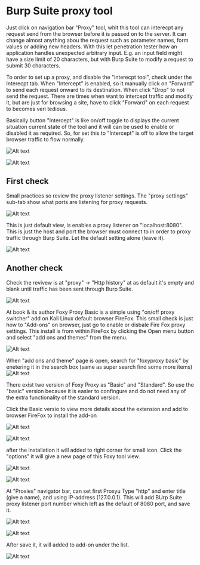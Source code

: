 # Burp Suite proxy tool

Just click on navigation bar "Proxy" tool, whit this tool can interecpt any request send from the browser before it is passed on to the server. It can change almost anything abou the request such as parameter names, form values or adding new headers. With this let penetration tester how an application handles unexpected arbitrary input. E.g. an input field might have a size limit of 20 characters, but with Burp Suite to modify a request to submit 30 characters.

To order to set up a proxy, and disable the "interecpt tool", check under the Interecpt tab. When "Intercept" is enabled, so it manually click on "Forward" to send each request onward to its destination. When click "Drop" to not send the request. There are times when want to intercept traffic and modify it, but are just for browsing a site, have to click "Forward" on each request to becomes veri tedious.

Basically button "Intercept" is like on/off toggle to displays the current situation current state of the tool and it will can be used to enable or disabled it as required. So, for set this to "Intercept" is off to allow the target browser traffic to flow normally.

![Alt text](BurpSuite_images/burpsuiteProxy-1.png)

![Alt text](BurpSuite_images/burpsuiteProxy-2.png)


## First check

Small practices so review the proxy listener settings. The "proxy settings" sub-tab show what ports are listening for proxy requests.

![Alt text](BurpSuite_images/burpsuiteProxy-3.png)

This is just default view, is enables a proxy listener on "localhost:8080". This is just the host and port the browser must connect to in order to proxy traffic through Burp Suite. Let the default setting alone (leave it).

![Alt text](BurpSuite_images/burpsuiteProxy-4.png)


## Another check
<!-- Offensive-Security-OSCP-by-Offensive-Security_2020.pdf PAGE; 255 - --> 

Check the revivew is at "proxy" -> "Http history" at as default it's empty and blank until traffic has been sent through Burp Suite.

![Alt text](BurpSuite_images/burpsuit-scan-1.png)

At book & its author Foxy Proxy Basic is a simple using "on/off proxy switcher" add on Kali Linux default browser FireFox. This small check is just how to "Add-ons" on browser, just go to enable or disbale Fire Fox proxy settings. This install is from within FireFox by clicking the Open menu button and select "add ons and themes" from the menu.

![Alt text](BurpSuite_images/burpsuit-scan-3.png)

When "add ons and theme" page is open, search for "foxyproxy basic" by enetering it in the search box (same as super search find some more items)
![Alt text](BurpSuite_images/burpsuit-scan-4.png)

There exist two version of Foxy Proxy as "Basic" and "Standard". So use the "basic" version because it is easier to confingure and do not need any of the extra functionality of the standard version.

Click the Basic versio to view more details about the extension and add to browser FireFox to install the add-on

![Alt text](BurpSuite_images/burpsuit-scan-5.png)

![Alt text](BurpSuite_images/burpsuit-scan-6.png)

after the installation it will added to right corner for small icon. Click the "options" it will give a new page of this Foxy tool view.

![Alt text](BurpSuite_images/burpsuit-scan-7.png)

![Alt text](BurpSuite_images/burpsuit-scan-8.png)

At "Proxies" navigator bar, can set first Proxyu Type "http" and enter title (give a name), and using IP-address (127.0.0.1). This will add BUrp Suite proxy listener port number which left as the default of 8080 port, and save it.

![Alt text](BurpSuite_images/burpsuit-scan-9.1.png)

![Alt text](BurpSuite_images/burpsuit-scan-9.2.png)

After save it, it will added to add-on under the list. 

![Alt text](BurpSuite_images/burpsuit-scan-9.10.png)















